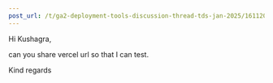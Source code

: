 ```yaml
---
post_url: /t/ga2-deployment-tools-discussion-thread-tds-jan-2025/161120/34
---
```

Hi Kushagra,

can you share vercel url so that I can test.

Kind regards